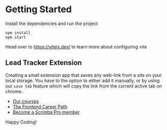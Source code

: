 # Getting Started
Install the dependencies and run the project
```
npm install
npm start
```

Head over to https://vitejs.dev/ to learn more about configuring vite
## Lead Tracker Extension

Creating a small extension app that saves any web-link from a site on your local storage. You have to the option to either add it manually, or by using our `save tab` feature which will copy the link from the current active tab on chrome.  



- [Our courses](https://scrimba.com/allcourses)
- [The Frontend Career Path](https://scrimba.com/learn/frontend)
- [Become a Scrimba Pro member](https://scrimba.com/pricing)

Happy Coding!